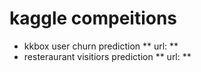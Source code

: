 # kaggle compeitions
- kkbox user churn prediction
** url: **
- resteraurant visitiors prediction
** url: **
